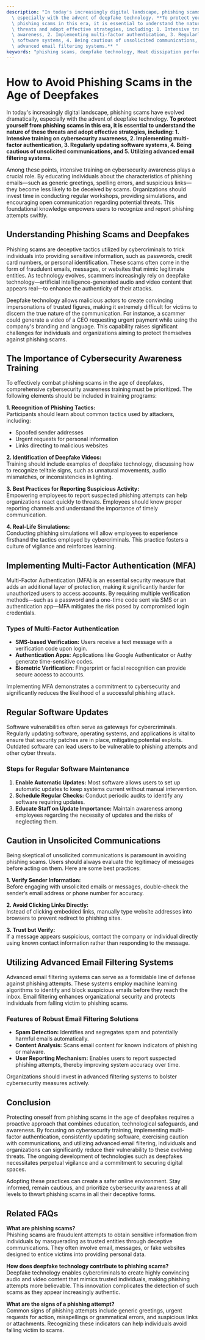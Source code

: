 ```yaml
---
description: "In today's increasingly digital landscape, phishing scams have evolved dramatically,\
  \ especially with the advent of deepfake technology. **To protect yourself from\
  \ phishing scams in this era, it is essential to understand the nature of these\
  \ threats and adopt effective strategies, including: 1. Intensive training on cybersecurity\
  \ awareness, 2. Implementing multi-factor authentication, 3. Regularly updating\
  \ software systems, 4. Being cautious of unsolicited communications, and 5. Utilizing\
  \ advanced email filtering systems.** "
keywords: "phishing scams, deepfake technology, Heat dissipation performance, Die casting process"
---
```

# How to Avoid Phishing Scams in the Age of Deepfakes

In today's increasingly digital landscape, phishing scams have evolved dramatically, especially with the advent of deepfake technology. **To protect yourself from phishing scams in this era, it is essential to understand the nature of these threats and adopt effective strategies, including: 1. Intensive training on cybersecurity awareness, 2. Implementing multi-factor authentication, 3. Regularly updating software systems, 4. Being cautious of unsolicited communications, and 5. Utilizing advanced email filtering systems.** 

Among these points, intensive training on cybersecurity awareness plays a crucial role. By educating individuals about the characteristics of phishing emails—such as generic greetings, spelling errors, and suspicious links—they become less likely to be deceived by scams. Organizations should invest time in conducting regular workshops, providing simulations, and encouraging open communication regarding potential threats. This foundational knowledge empowers users to recognize and report phishing attempts swiftly.

## Understanding Phishing Scams and Deepfakes

Phishing scams are deceptive tactics utilized by cybercriminals to trick individuals into providing sensitive information, such as passwords, credit card numbers, or personal identification. These scams often come in the form of fraudulent emails, messages, or websites that mimic legitimate entities. As technology evolves, scammers increasingly rely on deepfake technology—artificial intelligence-generated audio and video content that appears real—to enhance the authenticity of their attacks.

Deepfake technology allows malicious actors to create convincing impersonations of trusted figures, making it extremely difficult for victims to discern the true nature of the communication. For instance, a scammer could generate a video of a CEO requesting urgent payment while using the company's branding and language. This capability raises significant challenges for individuals and organizations aiming to protect themselves against phishing scams.

## The Importance of Cybersecurity Awareness Training

To effectively combat phishing scams in the age of deepfakes, comprehensive cybersecurity awareness training must be prioritized. The following elements should be included in training programs:

**1. Recognition of Phishing Tactics:**  
Participants should learn about common tactics used by attackers, including:

- Spoofed sender addresses
- Urgent requests for personal information
- Links directing to malicious websites

**2. Identification of Deepfake Videos:**  
Training should include examples of deepfake technology, discussing how to recognize telltale signs, such as unnatural movements, audio mismatches, or inconsistencies in lighting.

**3. Best Practices for Reporting Suspicious Activity:**  
Empowering employees to report suspected phishing attempts can help organizations react quickly to threats. Employees should know proper reporting channels and understand the importance of timely communication.

**4. Real-Life Simulations:**  
Conducting phishing simulations will allow employees to experience firsthand the tactics employed by cybercriminals. This practice fosters a culture of vigilance and reinforces learning.

## Implementing Multi-Factor Authentication (MFA)

Multi-Factor Authentication (MFA) is an essential security measure that adds an additional layer of protection, making it significantly harder for unauthorized users to access accounts. By requiring multiple verification methods—such as a password and a one-time code sent via SMS or an authentication app—MFA mitigates the risk posed by compromised login credentials.

### Types of Multi-Factor Authentication

- **SMS-based Verification:** Users receive a text message with a verification code upon login.
- **Authentication Apps:** Applications like Google Authenticator or Authy generate time-sensitive codes.
- **Biometric Verification:** Fingerprint or facial recognition can provide secure access to accounts.

Implementing MFA demonstrates a commitment to cybersecurity and significantly reduces the likelihood of a successful phishing attack.

## Regular Software Updates

Software vulnerabilities often serve as gateways for cybercriminals. Regularly updating software, operating systems, and applications is vital to ensure that security patches are in place, mitigating potential exploits. Outdated software can lead users to be vulnerable to phishing attempts and other cyber threats.

### Steps for Regular Software Maintenance

1. **Enable Automatic Updates:** Most software allows users to set up automatic updates to keep systems current without manual intervention.
2. **Schedule Regular Checks:** Conduct periodic audits to identify any software requiring updates.
3. **Educate Staff on Update Importance:** Maintain awareness among employees regarding the necessity of updates and the risks of neglecting them.

## Caution in Unsolicited Communications

Being skeptical of unsolicited communications is paramount in avoiding phishing scams. Users should always evaluate the legitimacy of messages before acting on them. Here are some best practices:

**1. Verify Sender Information:**  
Before engaging with unsolicited emails or messages, double-check the sender’s email address or phone number for accuracy.

**2. Avoid Clicking Links Directly:**  
Instead of clicking embedded links, manually type website addresses into browsers to prevent redirect to phishing sites.

**3. Trust but Verify:**  
If a message appears suspicious, contact the company or individual directly using known contact information rather than responding to the message.

## Utilizing Advanced Email Filtering Systems

Advanced email filtering systems can serve as a formidable line of defense against phishing attempts. These systems employ machine learning algorithms to identify and block suspicious emails before they reach the inbox. Email filtering enhances organizational security and protects individuals from falling victim to phishing scams.

### Features of Robust Email Filtering Solutions

- **Spam Detection:** Identifies and segregates spam and potentially harmful emails automatically.
- **Content Analysis:** Scans email content for known indicators of phishing or malware.
- **User Reporting Mechanism:** Enables users to report suspected phishing attempts, thereby improving system accuracy over time.

Organizations should invest in advanced filtering systems to bolster cybersecurity measures actively.

## Conclusion

Protecting oneself from phishing scams in the age of deepfakes requires a proactive approach that combines education, technological safeguards, and awareness. By focusing on cybersecurity training, implementing multi-factor authentication, consistently updating software, exercising caution with communications, and utilizing advanced email filtering, individuals and organizations can significantly reduce their vulnerability to these evolving threats. The ongoing development of technologies such as deepfakes necessitates perpetual vigilance and a commitment to securing digital spaces.

Adopting these practices can create a safer online environment. Stay informed, remain cautious, and prioritize cybersecurity awareness at all levels to thwart phishing scams in all their deceptive forms. 

## Related FAQs

**What are phishing scams?**  
Phishing scams are fraudulent attempts to obtain sensitive information from individuals by masquerading as trusted entities through deceptive communications. They often involve email, messages, or fake websites designed to entice victims into providing personal data.

**How does deepfake technology contribute to phishing scams?**  
Deepfake technology enables cybercriminals to create highly convincing audio and video content that mimics trusted individuals, making phishing attempts more believable. This innovation complicates the detection of such scams as they appear increasingly authentic.

**What are the signs of a phishing attempt?**  
Common signs of phishing attempts include generic greetings, urgent requests for action, misspellings or grammatical errors, and suspicious links or attachments. Recognizing these indicators can help individuals avoid falling victim to scams.
